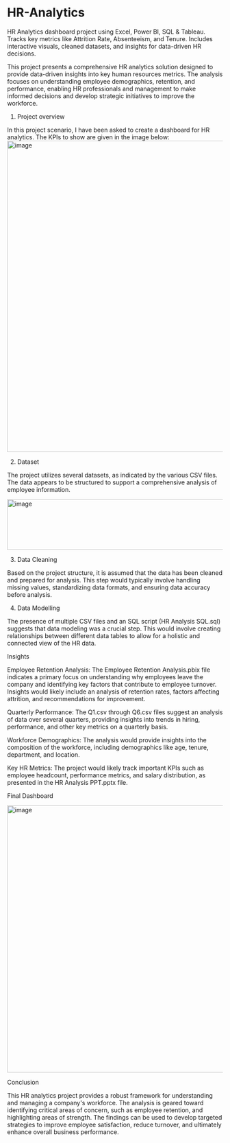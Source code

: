 # HR-Analytics
HR Analytics dashboard project using Excel, Power BI, SQL &amp; Tableau. Tracks key metrics like Attrition Rate, Absenteeism, and Tenure. Includes interactive visuals, cleaned datasets, and insights for data-driven HR decisions.


This project presents a comprehensive HR analytics solution designed to provide data-driven insights into key human resources metrics. The analysis focuses on understanding employee demographics, retention, and performance, enabling HR professionals and management to make informed decisions and develop strategic initiatives to improve the workforce.

1. Project overview

 In this project scenario, I have been asked to create a dashboard for HR analytics. The KPIs to show are given in the image below:
 <img width="1828" height="726" alt="image" src="https://github.com/user-attachments/assets/3296183d-d2a2-46d3-95e1-dc285cea8a84" />


2. Dataset

The project utilizes several datasets, as indicated by the various CSV files. The data appears to be structured to support a comprehensive analysis of employee information.

<img width="565" height="118" alt="image" src="https://github.com/user-attachments/assets/be5cea10-2187-4b3a-a843-b475148e4754" />


3. Data Cleaning

Based on the project structure, it is assumed that the data has been cleaned and prepared for analysis. This step would typically involve handling missing values, standardizing data formats, and ensuring data accuracy before analysis.

4. Data Modelling

The presence of multiple CSV files and an SQL script (HR Analysis SQL.sql) suggests that data modeling was a crucial step. This would involve creating relationships between different data tables to allow for a holistic and connected view of the HR data.

Insights

Employee Retention Analysis: The Employee Retention Analysis.pbix file indicates a primary focus on understanding why employees leave the company and identifying key factors that contribute to employee turnover. Insights would likely include an analysis of retention rates, factors affecting attrition, and recommendations for improvement.

Quarterly Performance: The Q1.csv through Q6.csv files suggest an analysis of data over several quarters, providing insights into trends in hiring, performance, and other key metrics on a quarterly basis.

Workforce Demographics: The analysis would provide insights into the composition of the workforce, including demographics like age, tenure, department, and location.

Key HR Metrics: The project would likely track important KPIs such as employee headcount, performance metrics, and salary distribution, as presented in the HR Analysis PPT.pptx file.

Final Dashboard

<img width="1037" height="623" alt="image" src="https://github.com/user-attachments/assets/1e18b15e-15bc-464f-ab6f-b5edb605d010" />


Conclusion

This HR analytics project provides a robust framework for understanding and managing a company's workforce. The analysis is geared toward identifying critical areas of concern, such as employee retention, and highlighting areas of strength. The findings can be used to develop targeted strategies to improve employee satisfaction, reduce turnover, and ultimately enhance overall business performance.
